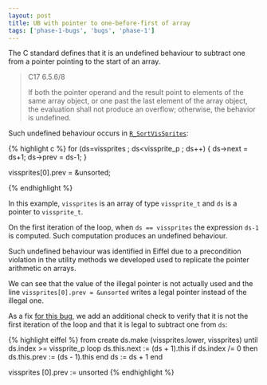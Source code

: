 ```yaml
---
layout: post
title: UB with pointer to one-before-first of array
tags: ['phase-1-bugs', 'bugs', 'phase-1']
---
```

The C standard defines that it is an undefined behaviour to subtract one from
a pointer pointing to the start of an array.

> C17 6.5.6/8
>
> If both the pointer operand and the result point to elements of the same
> array object, or one past the last element of the array object, the evaluation
> shall not produce an overflow; otherwise, the behavior is undefined.


Such undefined behaviour
occurs in
[`R_SortVisSprites`](https://github.com/id-Software/DOOM/blob/77735c3ff0772609e9c8d29e3ce2ab42ff54d20b/linuxdoom-1.10/r_things.c#L787):

{% highlight c %}
for (ds=vissprites ; ds<vissprite_p ; ds++)
{
  ds->next = ds+1;
  ds->prev = ds-1;
}

vissprites[0].prev = &unsorted;

{% endhighlight %}

In this example, `vissprites` is an array of type `vissprite_t` and `ds` is a pointer
to `vissprite_t`.

On the first iteration of the loop, when `ds == vissprites` the
expression `ds-1` is computed. Such computation produces an undefined behaviour.

Such undefined behaviour was identified in Eiffel due to a precondition
violation in the utility methods we developed used to
replicate the pointer arithmetic on arrays.

We can see that the value of the illegal pointer is not actually used and the
line `vissprites[0].prev = &unsorted` writes a legal pointer instead of the illegal
one.

As a fix
[for this bug](https://github.com/imustafin/brie_doom/blob/50f595c05fbbe59509f158bcea390bc908a500e7/brie_doom/render/r_things.e#L268),
we add an additional check to verify that it is not the
first iteration of the loop and that it is legal to subtract one from `ds`:

{% highlight eiffel %}
from
  create ds.make (vissprites.lower, vissprites)
until
  ds.index >= vissprite_p
loop
  ds.this.next := (ds + 1).this
  if ds.index /= 0 then
    ds.this.prev := (ds - 1).this
  end
  ds := ds + 1
end
  
vissprites [0].prev := unsorted
{% endhighlight %}
